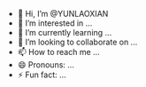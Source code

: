 - 👋 Hi, I’m @YUNLAOXIAN
- 👀 I’m interested in ...
- 🌱 I’m currently learning ...
- 💞️ I’m looking to collaborate on ...
- 📫 How to reach me ...
- 😄 Pronouns: ...
- ⚡ Fun fact: ...

<!---
YUNLAOXIAN/YUNLAOXIAN is a ✨ special ✨ repository because its `README.md` (this file) appears on your GitHub profile.
You can click the Preview link to take a look at your changes.
--->
